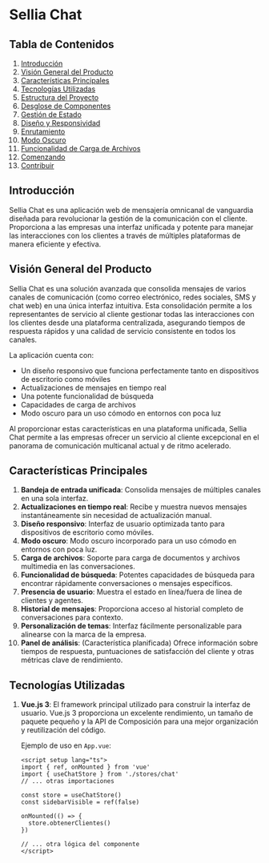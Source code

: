 # Sellia Chat

## Tabla de Contenidos

1. [Introducción](#introducción)
2. [Visión General del Producto](#visión-general-del-producto)
3. [Características Principales](#características-principales)
4. [Tecnologías Utilizadas](#tecnologías-utilizadas)
5. [Estructura del Proyecto](#estructura-del-proyecto)
6. [Desglose de Componentes](#desglose-de-componentes)
7. [Gestión de Estado](#gestión-de-estado)
8. [Diseño y Responsividad](#diseño-y-responsividad)
9. [Enrutamiento](#enrutamiento)
10. [Modo Oscuro](#modo-oscuro)
11. [Funcionalidad de Carga de Archivos](#funcionalidad-de-carga-de-archivos)
12. [Comenzando](#comenzando)
13. [Contribuir](#contribuir)

## Introducción

Sellia Chat es una aplicación web de mensajería omnicanal de vanguardia diseñada para revolucionar la gestión de la comunicación con el cliente. Proporciona a las empresas una interfaz unificada y potente para manejar las interacciones con los clientes a través de múltiples plataformas de manera eficiente y efectiva.

## Visión General del Producto

Sellia Chat es una solución avanzada que consolida mensajes de varios canales de comunicación (como correo electrónico, redes sociales, SMS y chat web) en una única interfaz intuitiva. Esta consolidación permite a los representantes de servicio al cliente gestionar todas las interacciones con los clientes desde una plataforma centralizada, asegurando tiempos de respuesta rápidos y una calidad de servicio consistente en todos los canales.

La aplicación cuenta con:

- Un diseño responsivo que funciona perfectamente tanto en dispositivos de escritorio como móviles
- Actualizaciones de mensajes en tiempo real
- Una potente funcionalidad de búsqueda
- Capacidades de carga de archivos
- Modo oscuro para un uso cómodo en entornos con poca luz

Al proporcionar estas características en una plataforma unificada, Sellia Chat permite a las empresas ofrecer un servicio al cliente excepcional en el panorama de comunicación multicanal actual y de ritmo acelerado.

## Características Principales

1. **Bandeja de entrada unificada**: Consolida mensajes de múltiples canales en una sola interfaz.
2. **Actualizaciones en tiempo real**: Recibe y muestra nuevos mensajes instantáneamente sin necesidad de actualización manual.
3. **Diseño responsivo**: Interfaz de usuario optimizada tanto para dispositivos de escritorio como móviles.
4. **Modo oscuro**: Modo oscuro incorporado para un uso cómodo en entornos con poca luz.
5. **Carga de archivos**: Soporte para carga de documentos y archivos multimedia en las conversaciones.
6. **Funcionalidad de búsqueda**: Potentes capacidades de búsqueda para encontrar rápidamente conversaciones o mensajes específicos.
7. **Presencia de usuario**: Muestra el estado en línea/fuera de línea de clientes y agentes.
8. **Historial de mensajes**: Proporciona acceso al historial completo de conversaciones para contexto.
9. **Personalización de temas**: Interfaz fácilmente personalizable para alinearse con la marca de la empresa.
10. **Panel de análisis**: (Característica planificada) Ofrece información sobre tiempos de respuesta, puntuaciones de satisfacción del cliente y otras métricas clave de rendimiento.

## Tecnologías Utilizadas

1. **Vue.js 3**: El framework principal utilizado para construir la interfaz de usuario. Vue.js 3 proporciona un excelente rendimiento, un tamaño de paquete pequeño y la API de Composición para una mejor organización y reutilización del código.

   Ejemplo de uso en `App.vue`:

   ```vue
   <script setup lang="ts">
   import { ref, onMounted } from 'vue'
   import { useChatStore } from './stores/chat'
   // ... otras importaciones

   const store = useChatStore()
   const sidebarVisible = ref(false)

   onMounted(() => {
     store.obtenerClientes()
   })

   // ... otra lógica del componente
   </script>
   ```
